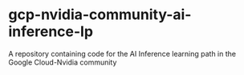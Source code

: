 # gcp-nvidia-community-ai-inference-lp
A repository containing code for the AI Inference learning path in the Google Cloud-Nvidia community
